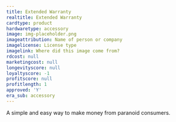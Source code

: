 ```yaml
---
title: Extended Warranty
realtitle: Extended Warranty
cardtype: product
hardwaretype: accessory
image: img-placeholder.png
imageattribution: Name of person or company
imagelicense: License type
imagelink: Where did this image come from?
rdcost: null
marketingcost: null
longevityscore: null
loyaltyscore: -1
profitscore: null
profitlength: 1
approved: 'Y'
era_sub: accessory
---
```


A simple and easy way to make money from paranoid consumers.
